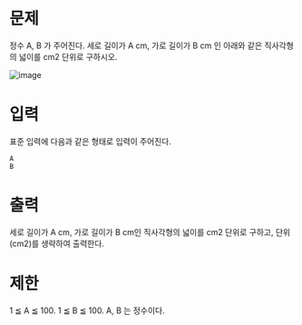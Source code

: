 # 문제

정수 A, B 가 주어진다. 세로 길이가 A cm, 가로 길이가 B cm 인 아래와 같은 직사각형의 넓이를 cm2 단위로 구하시오.

![image](https://upload.acmicpc.net/4709c305-92ed-40a0-ab2e-3ade81daed95/-/preview/)

# 입력

표준 입력에 다음과 같은 형태로 입력이 주어진다.

```
A
B
```

# 출력

세로 길이가 A cm, 가로 길이가 B cm인 직사각형의 넓이를 cm2 단위로 구하고, 단위 (cm2)를 생략하여 출력한다.

# 제한

1 ≦ A ≦ 100.
1 ≦ B ≦ 100.
A, B 는 정수이다.
